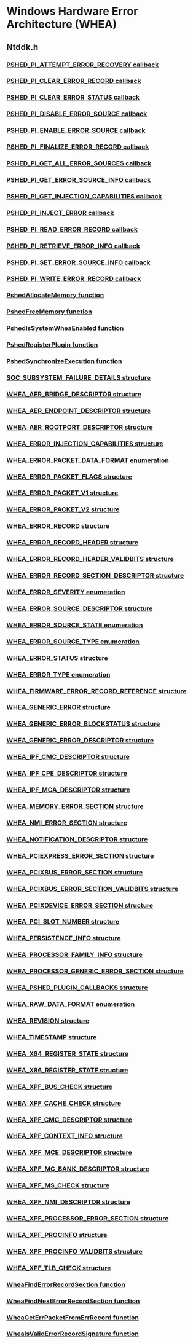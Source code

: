 # Windows Hardware Error Architecture (WHEA)
## Ntddk.h
### [PSHED_PI_ATTEMPT_ERROR_RECOVERY callback](content\ntddk\nc-ntddk-pshed-pi-attempt-error-recovery.md)
### [PSHED_PI_CLEAR_ERROR_RECORD callback](content\ntddk\nc-ntddk-pshed-pi-clear-error-record.md)
### [PSHED_PI_CLEAR_ERROR_STATUS callback](content\ntddk\nc-ntddk-pshed-pi-clear-error-status.md)
### [PSHED_PI_DISABLE_ERROR_SOURCE callback](content\ntddk\nc-ntddk-pshed-pi-disable-error-source.md)
### [PSHED_PI_ENABLE_ERROR_SOURCE callback](content\ntddk\nc-ntddk-pshed-pi-enable-error-source.md)
### [PSHED_PI_FINALIZE_ERROR_RECORD callback](content\ntddk\nc-ntddk-pshed-pi-finalize-error-record.md)
### [PSHED_PI_GET_ALL_ERROR_SOURCES callback](content\ntddk\nc-ntddk-pshed-pi-get-all-error-sources.md)
### [PSHED_PI_GET_ERROR_SOURCE_INFO callback](content\ntddk\nc-ntddk-pshed-pi-get-error-source-info.md)
### [PSHED_PI_GET_INJECTION_CAPABILITIES callback](content\ntddk\nc-ntddk-pshed-pi-get-injection-capabilities.md)
### [PSHED_PI_INJECT_ERROR callback](content\ntddk\nc-ntddk-pshed-pi-inject-error.md)
### [PSHED_PI_READ_ERROR_RECORD callback](content\ntddk\nc-ntddk-pshed-pi-read-error-record.md)
### [PSHED_PI_RETRIEVE_ERROR_INFO callback](content\ntddk\nc-ntddk-pshed-pi-retrieve-error-info.md)
### [PSHED_PI_SET_ERROR_SOURCE_INFO callback](content\ntddk\nc-ntddk-pshed-pi-set-error-source-info.md)
### [PSHED_PI_WRITE_ERROR_RECORD callback](content\ntddk\nc-ntddk-pshed-pi-write-error-record.md)
### [PshedAllocateMemory function](content\ntddk\nf-ntddk-pshedallocatememory.md)
### [PshedFreeMemory function](content\ntddk\nf-ntddk-pshedfreememory.md)
### [PshedIsSystemWheaEnabled function](content\ntddk\nf-ntddk-pshedissystemwheaenabled.md)
### [PshedRegisterPlugin function](content\ntddk\nf-ntddk-pshedregisterplugin.md)
### [PshedSynchronizeExecution function](content\ntddk\nf-ntddk-pshedsynchronizeexecution.md)
### [SOC_SUBSYSTEM_FAILURE_DETAILS structure](content\ntddk\ns-ntddk--soc-subsystem-failure-details.md)
### [WHEA_AER_BRIDGE_DESCRIPTOR structure](content\ntddk\ns-ntddk--whea-aer-bridge-descriptor.md)
### [WHEA_AER_ENDPOINT_DESCRIPTOR structure](content\ntddk\ns-ntddk--whea-aer-endpoint-descriptor.md)
### [WHEA_AER_ROOTPORT_DESCRIPTOR structure](content\ntddk\ns-ntddk--whea-aer-rootport-descriptor.md)
### [WHEA_ERROR_INJECTION_CAPABILITIES structure](content\ntddk\ns-ntddk--whea-error-injection-capabilities.md)
### [WHEA_ERROR_PACKET_DATA_FORMAT enumeration](content\ntddk\ne-ntddk--whea-error-packet-data-format.md)
### [WHEA_ERROR_PACKET_FLAGS structure](content\ntddk\ns-ntddk--whea-error-packet-flags.md)
### [WHEA_ERROR_PACKET_V1 structure](content\ntddk\ns-ntddk--whea-error-packet-v1.md)
### [WHEA_ERROR_PACKET_V2 structure](content\ntddk\ns-ntddk--whea-error-packet-v2.md)
### [WHEA_ERROR_RECORD structure](content\ntddk\ns-ntddk--whea-error-record~r2.md)
### [WHEA_ERROR_RECORD_HEADER structure](content\ntddk\ns-ntddk--whea-error-record-header.md)
### [WHEA_ERROR_RECORD_HEADER_VALIDBITS structure](content\ntddk\ns-ntddk--whea-error-record-header-validbits.md)
### [WHEA_ERROR_RECORD_SECTION_DESCRIPTOR structure](content\ntddk\ns-ntddk--whea-error-record-section-descriptor.md)
### [WHEA_ERROR_SEVERITY enumeration](content\ntddk\ne-ntddk--whea-error-severity.md)
### [WHEA_ERROR_SOURCE_DESCRIPTOR structure](content\ntddk\ns-ntddk--whea-error-source-descriptor~r1.md)
### [WHEA_ERROR_SOURCE_STATE enumeration](content\ntddk\ne-ntddk--whea-error-source-state.md)
### [WHEA_ERROR_SOURCE_TYPE enumeration](content\ntddk\ne-ntddk--whea-error-source-type.md)
### [WHEA_ERROR_STATUS structure](content\ntddk\ns-ntddk--whea-error-status.md)
### [WHEA_ERROR_TYPE enumeration](content\ntddk\ne-ntddk--whea-error-type.md)
### [WHEA_FIRMWARE_ERROR_RECORD_REFERENCE structure](content\ntddk\ns-ntddk--whea-firmware-error-record-reference.md)
### [WHEA_GENERIC_ERROR structure](content\ntddk\ns-ntddk--whea-generic-error.md)
### [WHEA_GENERIC_ERROR_BLOCKSTATUS structure](content\ntddk\ns-ntddk--whea-generic-error-blockstatus.md)
### [WHEA_GENERIC_ERROR_DESCRIPTOR structure](content\ntddk\ns-ntddk--whea-generic-error-descriptor.md)
### [WHEA_IPF_CMC_DESCRIPTOR structure](content\ntddk\ns-ntddk--whea-ipf-cmc-descriptor.md)
### [WHEA_IPF_CPE_DESCRIPTOR structure](content\ntddk\ns-ntddk--whea-ipf-cpe-descriptor.md)
### [WHEA_IPF_MCA_DESCRIPTOR structure](content\ntddk\ns-ntddk--whea-ipf-mca-descriptor.md)
### [WHEA_MEMORY_ERROR_SECTION structure](content\ntddk\ns-ntddk--whea-memory-error-section.md)
### [WHEA_NMI_ERROR_SECTION structure](content\ntddk\ns-ntddk--whea-nmi-error-section.md)
### [WHEA_NOTIFICATION_DESCRIPTOR structure](content\ntddk\ns-ntddk--whea-notification-descriptor.md)
### [WHEA_PCIEXPRESS_ERROR_SECTION structure](content\ntddk\ns-ntddk--whea-pciexpress-error-section.md)
### [WHEA_PCIXBUS_ERROR_SECTION structure](content\ntddk\ns-ntddk--whea-pcixbus-error-section.md)
### [WHEA_PCIXBUS_ERROR_SECTION_VALIDBITS structure](content\ntddk\ns-ntddk--whea-pcixbus-error-section-validbits.md)
### [WHEA_PCIXDEVICE_ERROR_SECTION structure](content\ntddk\ns-ntddk--whea-pcixdevice-error-section.md)
### [WHEA_PCI_SLOT_NUMBER structure](content\ntddk\ns-ntddk--whea-pci-slot-number.md)
### [WHEA_PERSISTENCE_INFO structure](content\ntddk\ns-ntddk--whea-persistence-info.md)
### [WHEA_PROCESSOR_FAMILY_INFO structure](content\ntddk\ns-ntddk--whea-processor-family-info.md)
### [WHEA_PROCESSOR_GENERIC_ERROR_SECTION structure](content\ntddk\ns-ntddk--whea-processor-generic-error-section.md)
### [WHEA_PSHED_PLUGIN_CALLBACKS structure](content\ntddk\ns-ntddk--whea-pshed-plugin-callbacks.md)
### [WHEA_RAW_DATA_FORMAT enumeration](content\ntddk\ne-ntddk--whea-raw-data-format.md)
### [WHEA_REVISION structure](content\ntddk\ns-ntddk--whea-revision.md)
### [WHEA_TIMESTAMP structure](content\ntddk\ns-ntddk--whea-timestamp.md)
### [WHEA_X64_REGISTER_STATE structure](content\ntddk\ns-ntddk--whea-x64-register-state.md)
### [WHEA_X86_REGISTER_STATE structure](content\ntddk\ns-ntddk--whea-x86-register-state.md)
### [WHEA_XPF_BUS_CHECK structure](content\ntddk\ns-ntddk--whea-xpf-bus-check.md)
### [WHEA_XPF_CACHE_CHECK structure](content\ntddk\ns-ntddk--whea-xpf-cache-check.md)
### [WHEA_XPF_CMC_DESCRIPTOR structure](content\ntddk\ns-ntddk--whea-xpf-cmc-descriptor.md)
### [WHEA_XPF_CONTEXT_INFO structure](content\ntddk\ns-ntddk--whea-xpf-context-info.md)
### [WHEA_XPF_MCE_DESCRIPTOR structure](content\ntddk\ns-ntddk--whea-xpf-mce-descriptor.md)
### [WHEA_XPF_MC_BANK_DESCRIPTOR structure](content\ntddk\ns-ntddk--whea-xpf-mc-bank-descriptor.md)
### [WHEA_XPF_MS_CHECK structure](content\ntddk\ns-ntddk--whea-xpf-ms-check.md)
### [WHEA_XPF_NMI_DESCRIPTOR structure](content\ntddk\ns-ntddk--whea-xpf-nmi-descriptor.md)
### [WHEA_XPF_PROCESSOR_ERROR_SECTION structure](content\ntddk\ns-ntddk--whea-xpf-processor-error-section.md)
### [WHEA_XPF_PROCINFO structure](content\ntddk\ns-ntddk--whea-xpf-procinfo.md)
### [WHEA_XPF_PROCINFO_VALIDBITS structure](content\ntddk\ns-ntddk--whea-xpf-procinfo-validbits.md)
### [WHEA_XPF_TLB_CHECK structure](content\ntddk\ns-ntddk--whea-xpf-tlb-check.md)
### [WheaFindErrorRecordSection function](content\ntddk\nf-ntddk-wheafinderrorrecordsection.md)
### [WheaFindNextErrorRecordSection function](content\ntddk\nf-ntddk-wheafindnexterrorrecordsection.md)
### [WheaGetErrPacketFromErrRecord function](content\ntddk\nf-ntddk-wheageterrpacketfromerrrecord.md)
### [WheaIsValidErrorRecordSignature function](content\ntddk\nf-ntddk-wheaisvaliderrorrecordsignature.md)
